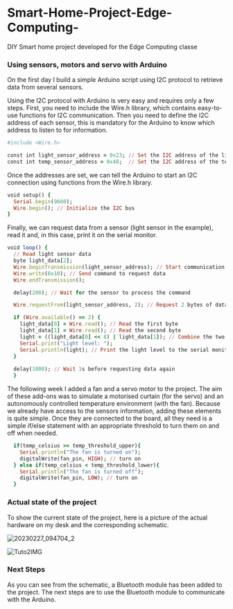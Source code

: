 # Smart-Home-Project-Edge-Computing-
DIY Smart home project developed for the Edge Computing classe

### Using sensors, motors and servo with Arduino

On the first day I build a simple Arduino script using I2C protocol to retrieve data from several sensors.

Using the I2C protocol with Arduino is very easy and requires only a few steps. First, you need to include the Wire.h library, which contains easy-to-use functions for I2C communication. Then you need to define the I2C address of each sensor, this is mandatory for the Arduino to know which address to listen to for information.

```ruby
#include <Wire.h>

const int light_sensor_address = 0x23; // Set the I2C address of the light sensor
const int temp_sensor_address = 0x48;  // Set the I2C address of the temperature sensor
```

Once the addresses are set, we can tell the Arduino to start an I2C connection using functions from the Wire.h library.

```ruby
void setup() {
  Serial.begin(9600);
  Wire.begin(); // Initialize the I2C bus
}
```

Finally, we can request data from a sensor (light sensor in the example), read it and, in this case, print it on the serial monitor.

```ruby
void loop() {
  // Read light sensor data
  byte light_data[2];
  Wire.beginTransmission(light_sensor_address); // Start communication with the light sensor
  Wire.write(0x10); // Send command to request data
  Wire.endTransmission();

  delay(200); // Wait for the sensor to process the command

  Wire.requestFrom(light_sensor_address, 2); // Request 2 bytes of data from the light sensor

  if (Wire.available() == 2) {
    light_data[0] = Wire.read(); // Read the first byte
    light_data[1] = Wire.read(); // Read the second byte
    light = ((light_data[0] << 8) | light_data[1]); // Combine the two bytes to get the light level
    Serial.print("Light level: ");
    Serial.println(light); // Print the light level to the serial monitor
  }
  
  delay(1000); // Wait 1s before requesting data again
  }
```

The following week I added a fan and a servo motor to the project. The aim of these add-ons was to simulate a motorised curtain (for the servo) and an autonomously controlled temperature environment (with the fan). Because we already have access to the sensors information, adding these elements is quite simple. Once they are connected to the board, all they need is a simple if/else statement with an appropriate threshold to turn them on and off when needed.

```ruby
  if(temp_celsius >= temp_threshold_upper){
    Serial.println("The fan is turned on");
    digitalWrite(fan_pin, HIGH); // turn on
  } else if(temp_celsius < temp_threshold_lower){
    Serial.println("The fan is turned off");
    digitalWrite(fan_pin, LOW); // turn on
  }
```

### Actual state of the project

To show the current state of the project, here is a picture of the actual hardware on my desk and the corresponding schematic.

![20230227_094704_2](https://user-images.githubusercontent.com/71881774/221547548-3d99825b-8ea7-433c-85b9-ee5b71362da9.jpg)

![Tuto2IMG](https://user-images.githubusercontent.com/71881774/221546435-f4282890-128a-4c31-94cf-28e0934fe0bb.png)

### Next Steps

As you can see from the schematic, a Bluetooth module has been added to the project. The next steps are to use the Bluetooth module to communicate with the Arduino.
